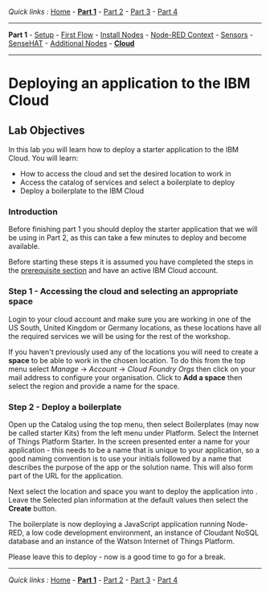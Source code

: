 *Quick links :*
[Home](/README.md) - [**Part 1**](/part1/README.md) - [Part 2](/part2/README.md) - [Part 3](/part3/README.md) - [Part 4](/part4/README.md)
***
**Part 1** - [Setup](/part1/PREREQ.md) - [First Flow](/part1/FIRSTFLOW.md) - [Install Nodes](/part1/INSTALLNODE.md) - [Node-RED Context](/part1/CONTEXT.md) - [Sensors](/part1/SENSORS.md) - [SenseHAT](/part1/SENSEHAT.md) - [Additional Nodes](/part1/ADDITIONALNODES.md) - [**Cloud**](/part1/IOTCLOUD.md)
***

# Deploying an application to the IBM Cloud

## Lab Objectives

In this lab you will learn how to deploy a starter application to the IBM Cloud.  You will learn:

- How to access the cloud and set the desired location to work in
- Access the catalog of services and select a boilerplate to deploy
- Deploy a boilerplate to the IBM Cloud

### Introduction

Before finishing part 1 you should deploy the starter application that we will be using in Part 2, as this can take a few minutes to deploy and become available.

Before starting these steps it is assumed you have completed the steps in the [prerequisite section](/part1/PREREQ.md) and have an active IBM Cloud account.

### Step 1 - Accessing the cloud and selecting an appropriate space

Login to your cloud account and make sure you are working in one of the US South, United Kingdom or Germany locations, as these locations have all the required services we will be using for the rest of the workshop.

If you haven't previously used any of the locations you will need to create a **space** to be able to work in the chosen location.  To do this from the top menu select *Manage* -> *Account* -> *Cloud Foundry Orgs* then click on your mail address to configure your organisation.  Click to **Add a space** then select the region and provide a name for the space.

### Step 2 - Deploy a boilerplate

Open up the Catalog using the top menu, then select Boilerplates (may now be called starter Kits) from the left menu under Platform.  Select the Internet of Things Platform Starter.  In the screen presented enter a name for your application - this needs to be a name that is unique to your application, so a good naming convention is to use your initials followed by a name that describes the purpose of the app or the solution name.  This will also form part of the URL for the application.

Next select the location and space you want to deploy the application into . Leave the Selected plan information at the default values then select the **Create** button.

The boilerplate is now deploying a JavaScript application running Node-RED, a low code development environment, an instance of Cloudant NoSQL database and an instance of the Watson Internet of Things Platform.

Please leave this to deploy - now is a good time to go for a break.

***
*Quick links :*
[Home](/README.md) - [**Part 1**](/part1/README.md) - [Part 2](/part2/README.md) - [Part 3](/part3/README.md) - [Part 4](/part4/README.md)
